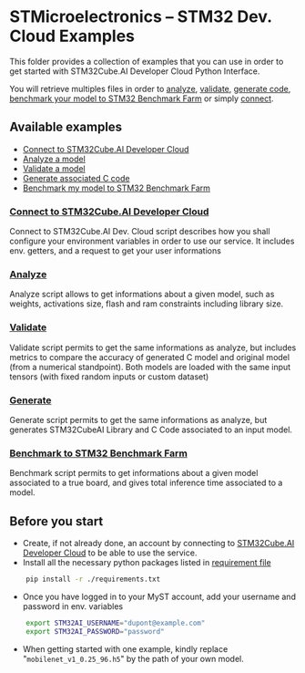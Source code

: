 # STMicroelectronics – STM32 Dev. Cloud Examples

This folder provides a collection of examples that you can use in order to get started with STM32Cube.AI Developer Cloud Python Interface.

You will retrieve multiples files in order to [analyze](analyze_model_with_cloud.py), [validate](validate_model_with_cloud.py), [generate code](generate_model_with_cloud.py), [benchmark your model to STM32 Benchmark Farm](benchmark_model_with_cloud.py) or simply [connect](connect_to_cloud.py).


## Available examples

* [Connect to STM32Cube.AI Developer Cloud](connect_to_cloud.py)
* [Analyze a model](analyze_model_with_cloud.py)
* [Validate a model](validate_model_with_cloud.py)
* [Generate associated C code](generate_model_with_cloud.py)
* [Benchmark my model to STM32 Benchmark Farm](benchmark_model_with_cloud.py) 

### [Connect to STM32Cube.AI Developer Cloud](connect_to_cloud.py)

Connect to STM32Cube.AI Dev. Cloud script describes how you shall configure your environment variables in order to use our service. It includes env. getters, and a request to get your user informations

### [Analyze](analyze_model_with_cloud.py)

Analyze script allows to get informations about a given model, such as weights, activations size, flash and ram constraints including library size.

### [Validate](validate_model_with_cloud.py)

Validate script permits to get the same informations as analyze, but includes metrics to compare the accuracy of generated C model and original model (from a numerical standpoint). Both models are loaded with the same input tensors (with fixed random inputs or custom dataset)

### [Generate](generate_model_with_cloud.py)

Generate script permits to get the same informations as analyze, but generates STM32CubeAI Library and C Code associated to an input model.

### [Benchmark to STM32 Benchmark Farm](benchmark_model_with_cloud.py)

Benchmark script permits to get informations about a given model associated to a true board, and gives total inference time associated to a model. 

## Before you start

- Create, if not already done, an account by connecting to [STM32Cube.AI Developer Cloud](https://stedgeai-dc.st.com/home) to be able to use the service. 
- Install all the necessary python packages listed in [requirement file](../../../requirements.txt)   
```sh
    pip install -r ./requirements.txt
```
- Once you have logged in to your MyST account, add your username and password in env. variables
```sh
    export STM32AI_USERNAME="dupont@example.com"
    export STM32AI_PASSWORD="password"
```
- When getting started with one example, kindly replace "`mobilenet_v1_0.25_96.h5`" by the path of your own model. 
